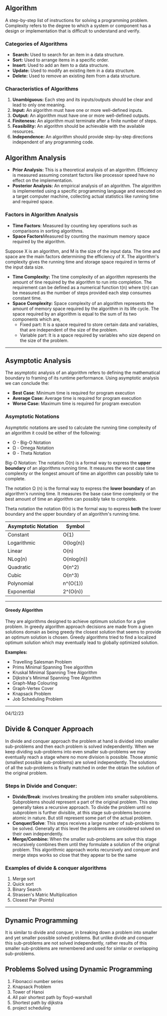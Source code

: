 ## **Algorithm**
A step-by-step list of instructions for solving a programming problem. Complexity refers to the degree to which a system or component has a design or implementation that is difficult to understand and verify.

### **Categories of Algorithms**
- **Search:** Used to search for an item in a data structure.
- **Sort:** Used to arrange items in a specific order.
- **Insert:** Used to add an item to a data structure.
- **Update:** Used to modify an existing item in a data structure.
- **Delete:** Used to remove an existing item from a data structure.

### **Characteristics of Algorithms**
1. **Unambiguous:** Each step and its inputs/outputs should be clear and lead to only one meaning.
2. **Input:** An algorithm must have one or more well-defined inputs.
3. **Output:** An algorithm must have one or more well-defined outputs.
4. **Finiteness:** An algorithm must terminate after a finite number of steps.
5. **Feasibility:** An algorithm should be achievable with the available resources.
6. **Independence:** An algorithm should provide step-by-step directions independent of any programming code.

## **Algorithm Analysis**
- **Prior Analysis:** This is a theoretical analysis of an algorithm. Efficiency is measured assuming constant factors like processor speed have no effect on the implementation.
- **Posterior Analysis:** An empirical analysis of an algorithm. The algorithm is implemented using a specific programming language and executed on a target computer machine, collecting actual statistics like running time and required space.

### **Factors in Algorithm Analysis**
- **Time Factors**: Measured by counting key operations such as comparisons in sorting algorithms.
- **Space Factors**Measured by counting the maximum memory space required by the algorithm.

Suppose X is an algorithm, and M is the size of the input data. The time and space are the main factors determining the efficiency of X. The algorithm's complexity gives the running time and storage space required in terms of the input data size.

- **Time Complexity:** The time complexity of an algorithm represents the amount of tine required by the algorithm to run into completion. The requirement can be defined  as a numerical function t(n) where t(n) can be measured as the number of steps provided each step consumes constant time. 
- **Space Complexity:** Space complexity of an algorithm represents the amount of memory space required by the algorithm in its life cycle. The space required by an algorithm is equal to the sum of its two components which are, 
	- Fixed part: It is a space required to store certain data and variables, that are independent of the size of the problem.  
	- Variable part: It is a space required  by variables who size depend on the size of the problem. 

---
## Asymptotic Analysis

The asymptotic analysis of an algorithm refers to defining the mathematical boundary to framing of its runtime performance. Using asymptotic analysis we can conclude  the:
- **Best Case**: Minimum time is required for program execution
- **Average Case:** Average time is required for program execution
- **Worse Case:** Maximum time is required for program execution

### Asymptotic Notations

Asymptotic notations are used to calculate the running time complexity of an algorithm it could be either of the following:
- O  - Big-O Notation
- Ω - Omega Notation
- Θ - Theta Notation

Big-O Notation: The notation O(n) is a formal way to express the **upper boundary** of an algorithms running time. It measures the worst case time complexity or the longest amount of time an algorithm can possibly take to complete. 

The notation Ω (n) is the formal way to express the **lower boundary** of an algorithm's running time. It measures the base case time complexity or the best amount of time an algorithm can possibly take to complete. 

Theta notation the notation Θ(n) is the formal way to express **both** the lower boundary and the upper boundary of an algorithm's running time.  

| Asymptotic Notation | Symbol      |
|---------------------|-------------|
| Constant            | O(1)        |
| Logarithmic         | O(log(n))   |
| Linear              | O(n)        |
| NLog(n)             | O(nlog(n))  |
| Quadratic           | O(n^2)      |
| Cubic               | O(n^3)      |
| Polynomial          | n^(O(1))    |
| Exponential         | 2^(O(n))    |



---
#### Greedy Algorithm
They are algorithms designed to achieve optimum solution for a give problem. In greedy algorithm approach decisions are made from a given solutions domain as being greedy the closest solution that seems to provide an optimum solution is chosen. Greedy algorithms tried to find a localized optimum solution which may eventually lead to globally optimized solution.

**Examples:**

- Travelling Salesman Problem
- Prims Minimal Spanning Tree algorithm
- Kruskal Minimal Spanning Tree Algorithm
- Dijkstra's Minimal Spanning Tree Algorithm
- Graph-Map Colouring
- Graph-Vertex Cover
- Knapsack Problem
- Job Scheduling Problem


---
04/12/23

## Divide & Conquer Approach
In divide and conquer approach the problem at hand is divided into smaller sub-problems and then each problem is solved independently. When we keep dividing sub-problems into even smaller sub-problems we may eventually reach a stage where no more division is possible. Those atomic (smallest possible sub-problems) are solved independently. The solutions of all the sub-problems is finally matched in order the obtain the solution of the original problem. 

### Steps in Divide and Conquer:
- **Divide/Break**: involves breaking the problem into smaller subproblems. Subproblems should represent a part of the original problem. This step generally takes a recursive approach. To divide the problem until no subproblem is further divisible, at this stage sub-problems become atomic in nature. But still represent some part of the actual problem. 
- **Conquer/Solve**: This steps receives a large number of sub-problems to be solved. Generally at this level the problems are considered solved on their own independently. 
- **Merge/Combine:** When the smaller sub-problems are solve this stage recursively combines them until they formulate a solution of the original problem. This algorithmic approach works recursively and conquer and merge steps works so close that they appear to be the same

### Examples  of divide & conquer algorithms
1. Merge sort
2. Quick sort
3. Binary Search
4. Strassen's Matric Multiplication
5. Closest Pair (Points)

---
## Dynamic Programming
It is similar to divide and conquer, in breaking down a problem into smaller and yet smaller possible solved problems. But unlike divide and conquer this sub-problems are not solved independently, rather results of this smaller sub-problems are remembered and used for similar or overlapping sub-problems.  

## Problems Solved using Dynamic Programming
1. Fibonacci number series
2. Knapsack Problem
3. Tower of Hanoi
4. All pair shortest path by floyd-warshall 
5. Shortest path by dijkstra
6. project scheduling